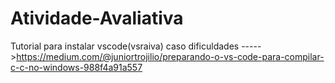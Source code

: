 # Atividade-Avaliativa
Tutorial para instalar vscode(vsraiva) caso dificuldades 
----->https://medium.com/@juniortrojilio/preparando-o-vs-code-para-compilar-c-c-no-windows-988f4a91a557
